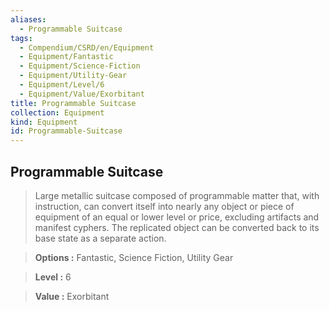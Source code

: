 ```yaml
---
aliases:
  - Programmable Suitcase
tags:
  - Compendium/CSRD/en/Equipment
  - Equipment/Fantastic
  - Equipment/Science-Fiction
  - Equipment/Utility-Gear
  - Equipment/Level/6
  - Equipment/Value/Exorbitant
title: Programmable Suitcase
collection: Equipment
kind: Equipment
id: Programmable-Suitcase
---
```

## Programmable Suitcase    
    
>Large metallic suitcase composed of programmable matter that, with instruction, can convert itself into nearly any object or piece of equipment of an equal or lower level or price, excluding artifacts and manifest cyphers. The replicated object can be converted back to its base state as a separate action.    
> **Options :** Fantastic, Science Fiction, Utility Gear    
> **Level :** 6    
> **Value :** Exorbitant
